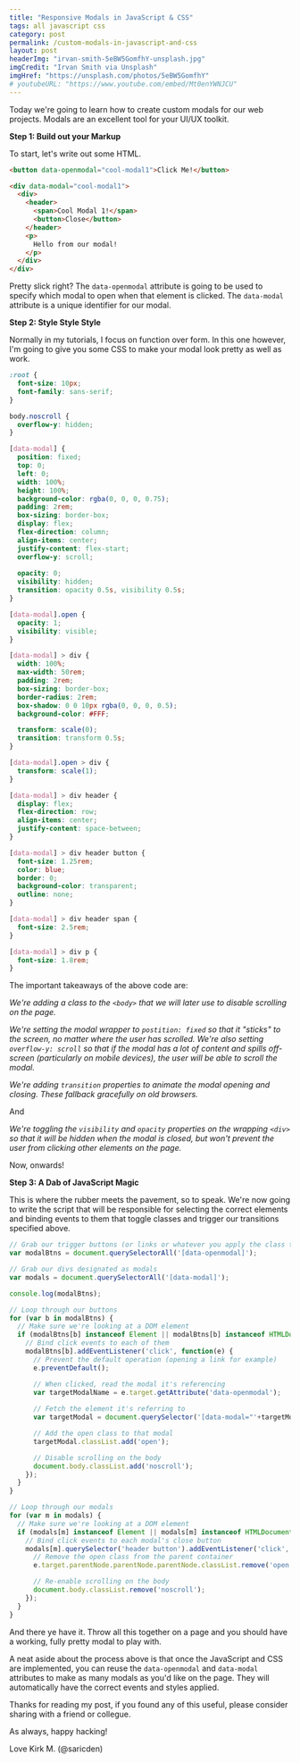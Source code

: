```yaml
---
title: "Responsive Modals in JavaScript & CSS"
tags: all javascript css
category: post
permalink: /custom-modals-in-javascript-and-css
layout: post
headerImg: "irvan-smith-5eBW5GomfhY-unsplash.jpg"
imgCredit: "Irvan Smith via Unsplash"
imgHref: "https://unsplash.com/photos/5eBW5GomfhY"
# youtubeURL: "https://www.youtube.com/embed/Mt0enYWNJCU"
---
```

Today we're going to learn how to create custom modals for our web projects. Modals are an excellent tool for your UI/UX toolkit.

**Step 1: Build out your Markup**

To start, let's write out some HTML.

```html
<button data-openmodal="cool-modal1">Click Me!</button>

<div data-modal="cool-modal1">
  <div>
    <header>
      <span>Cool Modal 1!</span>
      <button>Close</button>
    </header>
    <p>
      Hello from our modal!
    </p>
  </div>
</div>
```

Pretty slick right? The `data-openmodal` attribute is going to be used to specify which modal to open when that element is clicked. The `data-modal` attribute is a unique identifier for our modal.

**Step 2: Style Style Style**

Normally in my tutorials, I focus on function over form. In this one however, I'm going to give you some CSS to make your modal look pretty as well as work.

```css
:root {
  font-size: 10px;
  font-family: sans-serif;
}

body.noscroll {
  overflow-y: hidden;
}

[data-modal] {
  position: fixed;
  top: 0;
  left: 0;
  width: 100%;
  height: 100%;
  background-color: rgba(0, 0, 0, 0.75);
  padding: 2rem;
  box-sizing: border-box;
  display: flex;
  flex-direction: column;
  align-items: center;
  justify-content: flex-start;
  overflow-y: scroll;
  
  opacity: 0;
  visibility: hidden;
  transition: opacity 0.5s, visibility 0.5s;
}

[data-modal].open {
  opacity: 1;
  visibility: visible;
}

[data-modal] > div {
  width: 100%;
  max-width: 50rem;
  padding: 2rem;
  box-sizing: border-box;
  border-radius: 2rem;
  box-shadow: 0 0 10px rgba(0, 0, 0, 0.5);
  background-color: #FFF;

  transform: scale(0);
  transition: transform 0.5s;
}

[data-modal].open > div {
  transform: scale(1);
}

[data-modal] > div header {
  display: flex;
  flex-direction: row;
  align-items: center;
  justify-content: space-between;
}

[data-modal] > div header button {
  font-size: 1.25rem;
  color: blue;
  border: 0;
  background-color: transparent;
  outline: none;
}

[data-modal] > div header span {
  font-size: 2.5rem;
}

[data-modal] > div p {
  font-size: 1.8rem;
}
```

The important takeaways of the above code are:

*We're adding a class to the `<body>` that we will later use to disable scrolling on the page.*

*We're setting the modal wrapper to `postition: fixed` so that it "sticks" to the screen, no matter where the user has scrolled. We're also setting `overflow-y: scroll` so that if the modal has a lot of content and spills off-screen (particularly on mobile devices), the user will be able to scroll the modal.*

*We're adding `transition` properties to animate the modal opening and closing. These fallback gracefully on old browsers.*

And

*We're toggling the `visibility` and `opacity` properties on the wrapping `<div>` so that it will be hidden when the modal is closed, but won't prevent the user from clicking other elements on the page.*

Now, onwards!

**Step 3: A Dab of JavaScript Magic**

This is where the rubber meets the pavement, so to speak. We're now going to write the script that will be responsible for selecting the correct elements and binding events to them that toggle classes and trigger our transitions specified above.

```javascript
// Grab our trigger buttons (or links or whatever you apply the class to)
var modalBtns = document.querySelectorAll('[data-openmodal]');

// Grab our divs designated as modals
var modals = document.querySelectorAll('[data-modal]');

console.log(modalBtns);

// Loop through our buttons
for (var b in modalBtns) {
  // Make sure we're looking at a DOM element
  if (modalBtns[b] instanceof Element || modalBtns[b] instanceof HTMLDocument) {
    // Bind click events to each of them
    modalBtns[b].addEventListener('click', function(e) {
      // Prevent the default operation (opening a link for example)
      e.preventDefault();

      // When clicked, read the modal it's referencing
      var targetModalName = e.target.getAttribute('data-openmodal');
      
      // Fetch the element it's referring to
      var targetModal = document.querySelector('[data-modal="'+targetModalName+'"]');

      // Add the open class to that modal
      targetModal.classList.add('open');

      // Disable scrolling on the body
      document.body.classList.add('noscroll');
    });
  }
}

// Loop through our modals
for (var m in modals) {
  // Make sure we're looking at a DOM element
  if (modals[m] instanceof Element || modals[m] instanceof HTMLDocument) {
    // Bind click events to each modal's close button
    modals[m].querySelector('header button').addEventListener('click', function(e) {
      // Remove the open class from the parent container
      e.target.parentNode.parentNode.parentNode.classList.remove('open');

      // Re-enable scrolling on the body
      document.body.classList.remove('noscroll');
    });
  }
}
```

And there ye have it. Throw all this together on a page and you should have a working, fully pretty modal to play with.

A neat aside about the process above is that once the JavaScript and CSS are implemented, you can reuse the `data-openmodal` and `data-modal` attributes to make as many modals as you'd like on the page. They will automatically have the correct events and styles applied.

Thanks for reading my post, if you found any of this useful, please consider sharing with a friend or collegue.

As always, happy hacking!

Love Kirk M. (@saricden)
